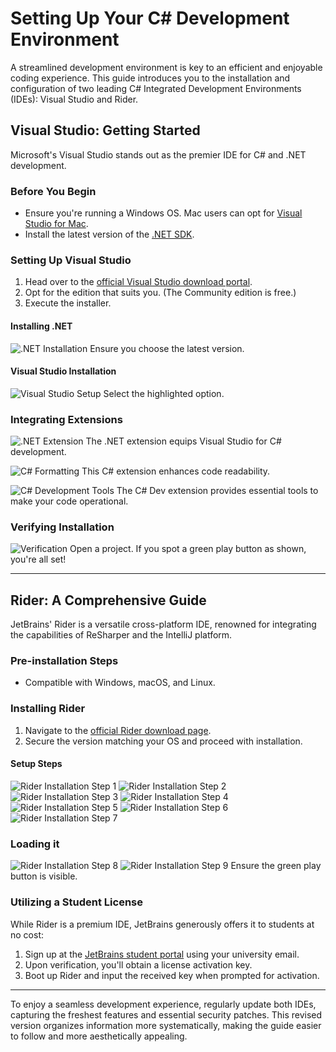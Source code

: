 # Setting Up Your C# Development Environment

A streamlined development environment is key to an efficient and enjoyable coding experience. This guide introduces you to the installation and configuration of two leading C# Integrated Development Environments (IDEs): Visual Studio and Rider.

## Visual Studio: Getting Started

Microsoft's Visual Studio stands out as the premier IDE for C# and .NET development.

### Before You Begin
- Ensure you're running a Windows OS. Mac users can opt for [Visual Studio for Mac](https://visualstudio.microsoft.com/vs/mac/).
- Install the latest version of the [.NET SDK](https://dotnet.microsoft.com/download/dotnet).

### Setting Up Visual Studio

1. Head over to the [official Visual Studio download portal](https://visualstudio.microsoft.com/downloads/).
2. Opt for the edition that suits you. (The Community edition is free.)
3. Execute the installer.

#### Installing .NET
![.NET Installation](../Images/VS/VS_In_1.png)
Ensure you choose the latest version.

#### Visual Studio Installation
![Visual Studio Setup](../Images/VS/VS_In_2.png)
Select the highlighted option.

### Integrating Extensions
![.NET Extension](../Images/VS/VS_In_3.png)
The .NET extension equips Visual Studio for C# development.

![C# Formatting](../Images/VS/VS_In_4.png)
This C# extension enhances code readability.

![C# Development Tools](../Images/VS/VS_In_5.png)
The C# Dev extension provides essential tools to make your code operational.

### Verifying Installation
![Verification](../Images/VS/VS_In_6.png)
Open a project. If you spot a green play button as shown, you're all set!

---

## Rider: A Comprehensive Guide

JetBrains' Rider is a versatile cross-platform IDE, renowned for integrating the capabilities of ReSharper and the IntelliJ platform.

### Pre-installation Steps

- Compatible with Windows, macOS, and Linux.

### Installing Rider

1. Navigate to the [official Rider download page](https://www.jetbrains.com/rider/download/).
2. Secure the version matching your OS and proceed with installation.

#### Setup Steps
![Rider Installation Step 1](../Images/Rider/Rider_In_1.png)
![Rider Installation Step 2](../Images/Rider/Rider_In_2.png)
![Rider Installation Step 3](../Images/Rider/Rider_In_3.png)
![Rider Installation Step 4](../Images/Rider/Rider_In_4.png)
![Rider Installation Step 5](../Images/Rider/Rider_In_5.png)
![Rider Installation Step 6](../Images/Rider/Rider_In_6.png)
![Rider Installation Step 7](../Images/Rider/Rider_In_7.png)

### Loading it 
![Rider Installation Step 8](../Images/Rider/Rider_In_8.png)
![Rider Installation Step 9](../Images/Rider/Rider_In_9.png)
Ensure the green play button is visible.

### Utilizing a Student License

While Rider is a premium IDE, JetBrains generously offers it to students at no cost:

1. Sign up at the [JetBrains student portal](https://www.jetbrains.com/student/) using your university email.
2. Upon verification, you'll obtain a license activation key.
3. Boot up Rider and input the received key when prompted for activation.

---

To enjoy a seamless development experience, regularly update both IDEs, capturing the freshest features and essential security patches.
This revised version organizes information more systematically, making the guide easier to follow and more aesthetically appealing.
